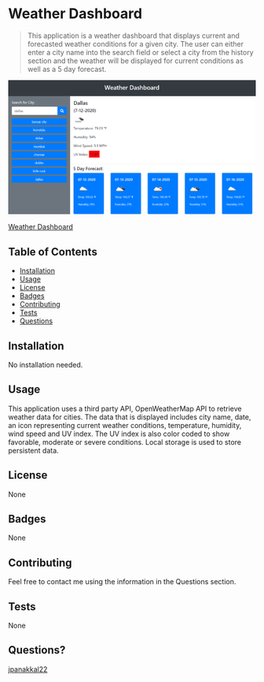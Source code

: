 # Weather Dashboard

>This application is a weather dashboard that displays current and forecasted weather conditions for a given city. The user can either enter a city name into the search field or select a city from the history section and the weather will be displayed for current conditions as well as a 5 day forecast. 

![Weather Dashboard](assets/weather_dashboard.PNG)

[Weather Dashboard](https://jpanakkal22.github.io/weather_dashboard/)

## Table of Contents

* [Installation](#installation)
* [Usage](#usage)
* [License](#license)
* [Badges](#badges)
* [Contributing](#contributing)
* [Tests](#tests)
* [Questions](#questions)

## Installation
No installation needed.

## Usage
This application uses a third party API, OpenWeatherMap API to retrieve weather data for cities. The data that is displayed includes city name, date, an icon representing current weather conditions, temperature, humidity, wind speed and UV index. The UV index is also color coded to show favorable, moderate or severe conditions. Local storage is used to store persistent data. 

## License
None

## Badges
None

## Contributing 
Feel free to contact me using the information in the Questions section.

## Tests
None

## Questions?
[jpanakkal22](https://github.com/jpanakkal22)






